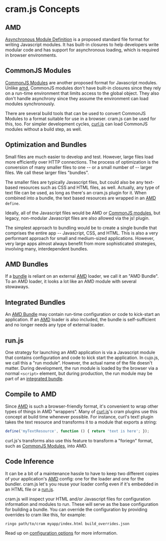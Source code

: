 # cram.js Concepts

## AMD

[Asynchronous Module Definition](https://github.com/amdjs/amdjs-api/wiki) is a
proposed standard file format for writing Javascript modules.  It has built-in
closures to help developers write modular code and has support for
asynchronous loading, which is required in browser environments.

## CommonJS Modules

[CommonJS Modules](http://wiki.commonjs.org/wiki/Modules/1.1) are another
proposed format for Javascript modules. Unlike [amd](#amd), CommonJS modules
don't have built-in closures since they rely on a run-time environment that
limits access to the global object.  They also don't handle asynchrony since
they assume the environment can load modules synchronously.

There are several build tools that can be used to convert CommonJS Modules to
a format suitable for use in a browser.  cram.js can be used for this, too.
For simpler development cycles, [curl.js](https://github.com/cujojs/curl) can
load CommonJS modules without a build step, as well.

## Optimization and Bundles

Small files are much easier to develop and test.  However, large files load
more efficiently over HTTP connections.  The process of optimization is the
conversion of many smaller files to one -- or a small number of -- larger
files.   We call these larger files "bundles".

The smaller files are typically Javascript files, but could also be any
text-based resources such as CSS and HTML files, as well.  Actually, any type
of text file can be used, as long as there's an cram.js plugin for it.
When combined into a bundle, the text based resources are wrapped in an
[AMD](#amd) `define`.

Ideally, all of the Javascript files would be AMD or
[CommonJS modules](#commonjs-modules), but legacy, non-modular Javascript
files are also allowed via the js! plugin.

The simplest approach to bundling would be to create a single bundle that
comprises the entire app -- Javascript, CSS, and HTML.  This is also a very
performant approach for small and medium-sized applications.  However, very
large apps almost always benefit from more sophisticated strategies, involving
many, interdependent bundles.

## AMD Bundles

If a [bundle](#optimization-and-bundles) is reliant on an external [AMD](#amd)
loader, we call it an "AMD Bundle".  To an AMD loader, it looks a lot like an
AMD module with several stowaways.

## Integrated Bundles

An [AMD Bundle](#amd-bundles) may contain run-time configuration or code to
kick-start an application.  If an [AMD](#amd) loader is also included, the
bundle is self-sufficient and no longer needs any type of external loader.

## run.js

One strategy for launching an AMD application is via a Javascript module that
contains configuration and code to kick start the application.  In cujo.js,
we call this a "run module".  However, the actual name of the file doesn't
matter.  During development, the run module is loaded by the browser via a
normal `<script>` element, but during production, the run module may be part
of an [integrated bundle](#integrated-bundles).

## Compile to AMD

Since [AMD](#amd) is such a browser-friendly format, it's convenient to wrap
other types of things in AMD "wrappers".  Many of
[curl.js](https://github.com/cujojs/curl)'s cram plugins use this concept at
build time whenever possible.  For instance, curl's text! plugin takes the
text resource and transforms it to a module that exports a string:

```js
define('myTextResource', function () { return 'text is here'; });
```

curl.js's transforms also use this feature to transform a "foriegn" format,
such as [CommonJS Modules](#commonjs-modules), into AMD.

## Code Inference

It can be a bit of a maintenance hassle to have to keep two different copies of
your application's [AMD](#amd) config: one for the loader and one for the
bundler.  cram.js let's you reuse your loader config even if it's embedded in
an HTML file or a [run.js](#run-js).

cram.js will inspect your HTML and/or Javascript files for configuration
information and modules to run.  These will serve as the base configuration
for building a bundle.  You can override the configuration by providing overrides
to cram like this, for example:

```
ringo path/to/cram myapp/index.html build_overrides.json
```

Read up on [configuration options](options.md) for more information.
